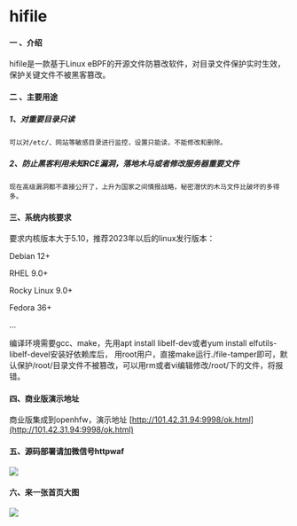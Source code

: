 # hifile

#### 一 、介绍
hifile是一款基于Linux eBPF的开源文件防篡改软件，对目录文件保护实时生效，保护关键文件不被黑客篡改。

#### 二 、主要用途
##### 1、对重要目录只读  

```
可以对/etc/、网站等敏感目录进行监控，设置只能读，不能修改和删除。
```


##### 2、防止黑客利用未知RCE漏洞，落地木马或者修改服务器重要文件

    现在高级漏洞都不直接公开了，上升为国家之间情报战略，秘密潜伏的木马文件比破坏的多得多。



#### 三、系统内核要求
要求内核版本大于5.10，推荐2023年以后的linux发行版本：

Debian 12+

RHEL 9.0+

Rocky Linux 9.0+

Fedora 36+

...

编译环境需要gcc、make，先用apt install libelf-dev或者yum install  elfutils-libelf-devel安装好依赖库后，
用root用户，直接make运行./file-tamper即可，默认保护/root/目录文件不被篡改，可以用rm或者vi编辑修改/root/下的文件，将报错。


#### 四、商业版演示地址

商业版集成到openhfw，演示地址 [http://101.42.31.94:9998/ok.html](http://101.42.31.94:9998/ok.html)

#### 五、源码部署请加微信号httpwaf

![](https://gitee.com/httpwaf/httpwaf/raw/master/img/wechat.png)

#### 六、来一张首页大图

![](https://gitee.com/httpwaf/httpwaf/raw/master/img/home.png)
